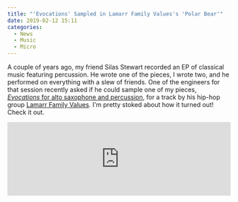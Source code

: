 ```yaml
---
title: "'Evocations' Sampled in Lamarr Family Values's 'Polar Bear'"
date: 2019-02-12 15:11
categories:
  - News
  - Music
  - Micro
---
```


A couple of years ago, my friend Silas Stewart recorded an EP of classical music featuring percussion. He wrote one of the pieces, I wrote two, and he performed on everything with a slew of friends. One of the engineers for that session recently asked if he could sample one of my pieces, [*Evocations* for alto saxophone and percussion](http://jonbash.com/concert-music/), for a track by his hip-hop group [Lamarr Family Values](https://soundcloud.com/lamarr-family-values). I'm pretty stoked about how it turned out! Check it out.
<!--more-->
<iframe width="100%" height="166" scrolling="no" frameborder="no" allow="autoplay" src="https://w.soundcloud.com/player/?url=https%3A//api.soundcloud.com/tracks/564826335&color=%23ff5500&auto_play=false&hide_related=false&show_comments=true&show_user=true&show_reposts=false&show_teaser=true"></iframe>
